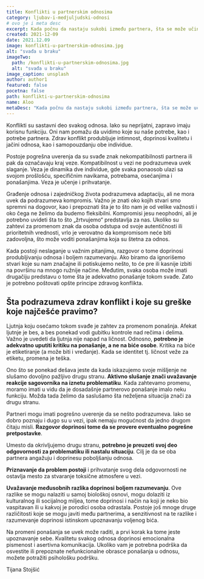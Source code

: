 ```yaml
---
title: Konflikti u partnerskim odnosima
category: ljubav-i-medjuljudski-odnosi
# ovo je i meta desc
excerpt: Kada počnu da nastaju sukobi između partnera, šta se može učiniti? Saznajte o načinima za rešavanje nesuglasica.
created: 2021-12-09
date: 2021.12.09
image: konflikti-u-partnerskim-odnosima.jpg
alt: "svađa u braku"
imageTwo:
  path: /konflikti-u-partnerskim-odnosima.jpg
  alt: "svađa u braku"
image_caption: unsplash
author: author1
featured: false
pocetna: false
path: konflikti-u-partnerskim-odnosima
name: Aloo
metaDesc: "Kada počnu da nastaju sukobi između partnera, šta se može učiniti? Saznajte o načinima za rešavanje nesuglasica."
---
```


Konflikti su sastavni deo svakog odnosa. Iako su neprijatni, zapravo imaju korisnu funkciju. Oni nam pomažu da uvidimo koje su naše potrebe, kao i potrebe partnera. Zdrav konflikt produbljuje intimnost, doprinosi kvalitetu i jačini odnosa, kao i samopouzdanju obe individue. 

Postoje pogrešna uverenja da su svađe znak nekompatibilnosti partnera ili pak da označavaju kraj veze. Kompatibilnost u vezi ne podrazumeva uvek slaganje. Veza je dinamika dve individue, gde svaka ponaosob ulazi sa svojom prošlošću, specifičnim navikama, potrebama, osećanjima i ponašanjima. Veza je učenje i prihvatanje. 

Građenje odnosa i zajedničkog života podrazumeva adaptaciju, ali ne mora uvek da podrazumeva kompromis. Važno je znati oko kojih stvari smo spremni na dogovor, kao i prepoznati šta je to što nam je od velike važnosti i oko čega ne želimo da budemo fleksibilni. Kompromisi jesu neophodni, ali je potrebno uvideti šta to što „žrtvujemo“ predstavlja za nas. Ukoliko su zahtevi za promenom znak da osoba odstupa od svoje autentičnosti ili prioritetnih vrednosti, vrlo je verovatno da kompromisom neće biti zadovoljna, što može voditi ponašanjima koja su štetna za odnos. 

Kada postoji neslaganje u važnim pitanjima, razgovor o tome doprinosi produbljivanju odnosa i boljem razumevanju. Ako biramo da ignorišemo stvari koje su nam značajne ili potiskujemo nešto, to će pre ili kasnije izbiti na površinu na mnogo ružnije načine. Međutim, svaka osoba može imati drugačiju predstavu o tome šta je adekvatno ponašanje tokom svađe. Zato je potrebno poštovati opšte principe zdravog konflikta.


## Šta podrazumeva zdrav konflikt i koje su greške koje najčešće pravimo?


Ljutnja koju osećamo tokom svađe je zahtev za promenom ponašnja. Afekat ljutnje je bes, a bes ponekad vodi gubitku kontrole nad rečima i delima. Važno je uvedeti da ljutnja nije napad na ličnost. Odnosno, **potrebno je adekvatno uputiti kritiku na ponašanje, a ne na biće osobe**. Kritika na biće je etiketiranje (a može biti i vređanje). Kada se identitet tj. ličnost veže za etiketu, promena je teška.

Ono što se ponekad dešava jeste da kada iskazujemo svoje mišljenje ne slušamo dovoljno pažljivo drugu stranu. **Aktivno slušanje znači uvažavanje reakcije sagovornika na iznetu problematiku**. Kada zahtevamo promenu, moramo imati u vidu da je dosadašnje partnerovo ponašanje imalo neku funkciju. Možda tada želimo da saslušamo šta neželjena situacija znači za drugu stranu.

Partneri mogu imati pogrešno uverenje da se nešto podrazumeva. Iako se dobro poznaju i dugo su u vezi, ipak nemaju mogućnost da jedno drugom čitaju misli. **Razgovor doprinosi tome da se provere eventualno pogrešne pretpostavke**. 

Umesto da okrivljujemo drugu stranu, **potrebno je preuzeti svoj deo odgovornosti za problematiku ili nastalu situaciju**. Cilj je da se oba partnera angažuju i doprinesu poboljšanju odnosa.

**Priznavanje da problem postoji** i prihvatanje svog dela odgovornosti ne ostavlja mesto za stvaranje toksične atmosfere u vezi.

**Uvažavanje međusobnih razlika doprinosi boljem razumevanju**. Ove razlike se mogu nalaziti u samoj biološkoj osnovi, mogu dolaziti iz kulturalnog ili socijalnog miljea, tome doprinosi i način na koji je neko bio vaspitavan ili u kakvoj je porodici osoba odrastala. Postoje još mnoge druge različitosti koje se mogu javiti među partnerima, a senzitivnost na te razlike i razumevanje doprinosi istinskom upoznavanju voljenog bića.

Na promeni ponašanja se uvek može raditi, a prvi korak ka tome jeste upoznavanje sebe. Kvalitetu svakog odnosa doprinosi emocionalna pismenost i asertivna komunikacija. Ukoliko vam je potrebna podrška da osvestite ili prepoznate nefunkcionalne obrasce ponašanja u odnosu, možete potražiti psihološku podršku.


Tijana Stojšić
